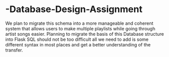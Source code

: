 # -Database-Design-Assignment

We plan to migrate this schema into a more manageable and coherent system that allows users to make multiple playlists while going through artist songs easier. Planning to migrate the basis of this Database structure into Flask SQL should not be too difficult all we need to add is some different syntax in most places and get a better understanding of the transfer.

